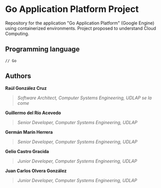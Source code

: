 # Go Application Platform Project
Repository for the application "Go Application Platform" (Google Engine) using containerized environments. Project proposed to understand Cloud Computing.

## Programming language
```[go]
// Go
```

## Authors
**Raúl González Cruz**
>*Software Architect, Computer Systems Engineering, UDLAP se la come*


**Guillermo del Río Acevedo**
>*Senior Developer, Computer Systems Engineering, UDLAP*


**Germán Marín Herrera**
>*Senior Developer, Computer Systems Engineering, UDLAP*


**Gelio Castro Gracida**
>*Junior Developer, Computer Systems Engineering, UDLAP*


**Juan Carlos Olvera González**
>*Junior Developer, Computer Systems Engineering, UDLAP*
